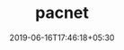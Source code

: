 ---
title: "pacnet"
date: 2019-06-16T17:46:18+05:30
type: "organisations"
org_name: "NVIDIA Research Projects"
repo_desc: "Pixel-Adaptive Convolutional Neural Networks (CVPR '19)"
repo_link: https://github.com/NVlabs/pacnet
---